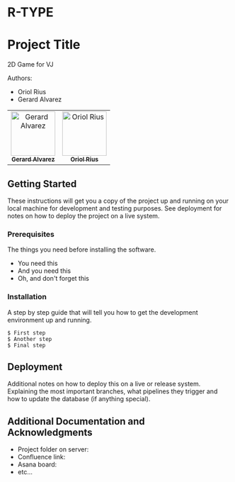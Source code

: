 # R-TYPE

# Project Title

2D Game for VJ

Authors:
- Oriol Rius
- Gerard Alvarez

<table>
  <tr>
    <td align="center">
<a href="https://gerardalvarez.github.io"><img src="https://avatars0.githubusercontent.com/gerardalvarez" width="100px;" alt="Gerard Alvarez"/><br /><sub><b>Gerard Alvarez</b></sub></a><br />
      <td align="center">
<a href="https://github.com/uririus"><img src="https://avatars0.githubusercontent.com/uririus" width="100px;" alt="Oriol Rius"/><br /><sub><b>Oriol Rius</b></sub></a><br />
</tr>
</table>

## Getting Started

These instructions will get you a copy of the project up and running on your local machine for development and testing purposes. See deployment for notes on how to deploy the project on a live system.

### Prerequisites

The things you need before installing the software.

* You need this
* And you need this
* Oh, and don't forget this

### Installation

A step by step guide that will tell you how to get the development environment up and running.

```
$ First step
$ Another step
$ Final step
```

## Deployment

Additional notes on how to deploy this on a live or release system. Explaining the most important branches, what pipelines they trigger and how to update the database (if anything special).

## Additional Documentation and Acknowledgments

* Project folder on server:
* Confluence link:
* Asana board:
* etc...
